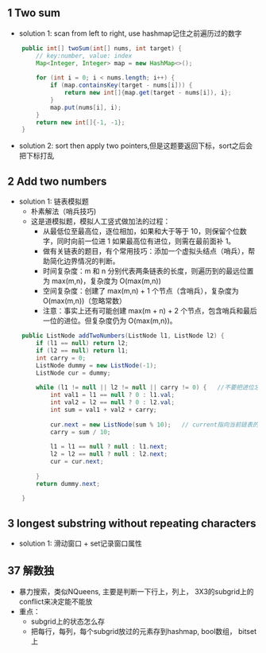 1 Two sum
-
- solution 1: scan from left to right, use hashmap记住之前遍历过的数字

```java
    public int[] twoSum(int[] nums, int target) {
        // key:number, value: index
        Map<Integer, Integer> map = new HashMap<>();
        
        for (int i = 0; i < nums.length; i++) {
            if (map.containsKey(target - nums[i])) {
                return new int[]{map.get(target - nums[i]), i};
            }
            map.put(nums[i], i);
        }
        return new int[]{-1, -1};
    }
```
- solution 2: sort then apply two pointers,但是这题要返回下标，sort之后会把下标打乱


2 Add two numbers
- 

- solution 1: 链表模拟题
  - 朴素解法（哨兵技巧)
  - 这是道模拟题，模拟人工竖式做加法的过程：
    - 从最低位至最高位，逐位相加，如果和大于等于 10，则保留个位数字，同时向前一位进 1 如果最高位有进位，则需在最前面补 1。
    - 做有关链表的题目，有个常用技巧：添加一个虚拟头结点（哨兵），帮助简化边界情况的判断。
    - 时间复杂度：m 和 n 分别代表两条链表的长度，则遍历到的最远位置为 max(m,n)，复杂度为 O(max(m,n))
    - 空间复杂度：创建了 max(m,n) + 1 个节点（含哨兵），复杂度为 O(max(m,n))（忽略常数）
    - 注意：事实上还有可能创建 max(m + n) + 2 个节点，包含哨兵和最后一位的进位。但复杂度仍为 O(max(m,n))。


```java
    public ListNode addTwoNumbers(ListNode l1, ListNode l2) {
        if (l1 == null) return l2;
        if (l2 == null) return l1;
        int carry = 0;
        ListNode dummy = new ListNode(-1);
        ListNode cur = dummy;
        
        while (l1 != null || l2 != null || carry != 0) {   //不要把进位忘了
            int val1 = l1 == null ? 0 : l1.val;
            int val2 = l2 == null ? 0 : l2.val;
            int sum = val1 + val2 + carry;
            
            cur.next = new ListNode(sum % 10);   // current指向当前链表的尾节点
            carry = sum / 10;
            
            l1 = l1 == null ? null : l1.next;
            l2 = l2 == null ? null : l2.next;
            cur = cur.next;
            
        }
        return dummy.next;
        
    }
```


3 longest substring without repeating characters
- 

- solution 1: 滑动窗口 + set记录窗口属性




37  解数独
-

  - 暴力搜索，类似NQueens, 主要是判断一下行上，列上， 3X3的subgrid上的conflict来决定能不能放
  - 重点：  
    - subgrid上的状态怎么存
    - 把每行，每列，每个subgrid放过的元素存到hashmap,  bool数组， bitset上